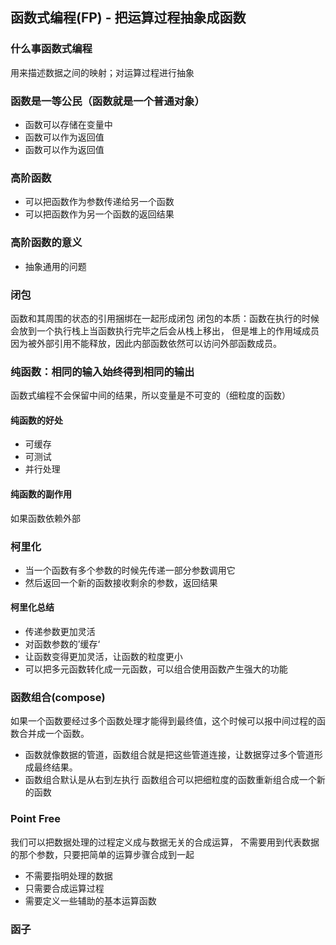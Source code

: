 ## 函数式编程(FP) - 把运算过程抽象成函数
### 什么事函数式编程
用来描述数据之间的映射；对运算过程进行抽象
### 函数是一等公民（函数就是一个普通对象）
- 函数可以存储在变量中
- 函数可以作为返回值
- 函数可以作为返回值
### 高阶函数
- 可以把函数作为参数传递给另一个函数
- 可以把函数作为另一个函数的返回结果
### 高阶函数的意义
- 抽象通用的问题
### 闭包

函数和其周围的状态的引用捆绑在一起形成闭包
闭包的本质：函数在执行的时候会放到一个执行栈上当函数执行完毕之后会从栈上移出，
但是堆上的作用域成员因为被外部引用不能释放，因此内部函数依然可以访问外部函数成员。

### 纯函数：相同的输入始终得到相同的输出
函数式编程不会保留中间的结果，所以变量是不可变的（细粒度的函数）

#### 纯函数的好处
- 可缓存
- 可测试
- 并行处理

#### 纯函数的副作用
如果函数依赖外部

### 柯里化
- 当一个函数有多个参数的时候先传递一部分参数调用它
- 然后返回一个新的函数接收剩余的参数，返回结果
#### 柯里化总结
- 传递参数更加灵活
- 对函数参数的’缓存‘
- 让函数变得更加灵活，让函数的粒度更小
- 可以把多元函数转化成一元函数，可以组合使用函数产生强大的功能

### 函数组合(compose)

如果一个函数要经过多个函数处理才能得到最终值，这个时候可以报中间过程的函数合并成一个函数。
- 函数就像数据的管道，函数组合就是把这些管道连接，让数据穿过多个管道形成最终结果。
- 函数组合默认是从右到左执行
 函数组合可以把细粒度的函数重新组合成一个新的函数

 ### Point Free
 我们可以把数据处理的过程定义成与数据无关的合成运算，
 不需要用到代表数据的那个参数，只要把简单的运算步骤合成到一起
 - 不需要指明处理的数据
 - 只需要合成运算过程
 - 需要定义一些辅助的基本运算函数

 ### 函子

